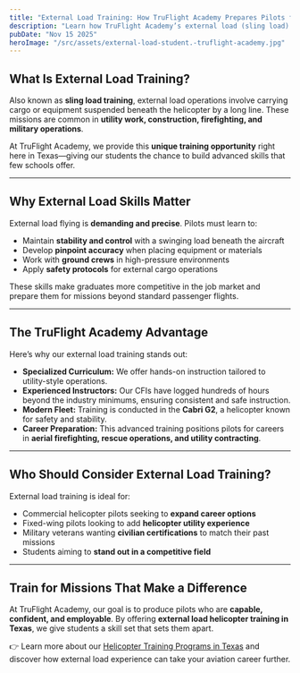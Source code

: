 ```yaml
---
title: "External Load Training: How TruFlight Academy Prepares Pilots for Real-World Missions"
description: "Learn how TruFlight Academy’s external load (sling load) helicopter training in Texas sets pilots apart with specialized skills for utility, firefighting, and rescue operations."
pubDate: "Nov 15 2025"
heroImage: "/src/assets/external-load-student.-truflight-academy.jpg"
---
```


## What Is External Load Training?

Also known as **sling load training**, external load operations involve carrying cargo or equipment suspended beneath the helicopter by a long line. These missions are common in **utility work, construction, firefighting, and military operations**.

At TruFlight Academy, we provide this **unique training opportunity** right here in Texas—giving our students the chance to build advanced skills that few schools offer.

---

## Why External Load Skills Matter

External load flying is **demanding and precise**. Pilots must learn to:

- Maintain **stability and control** with a swinging load beneath the aircraft
- Develop **pinpoint accuracy** when placing equipment or materials
- Work with **ground crews** in high-pressure environments
- Apply **safety protocols** for external cargo operations

These skills make graduates more competitive in the job market and prepare them for missions beyond standard passenger flights.

---

## The TruFlight Academy Advantage

Here’s why our external load training stands out:

- **Specialized Curriculum:** We offer hands-on instruction tailored to utility-style operations.
- **Experienced Instructors:** Our CFIs have logged hundreds of hours beyond the industry minimums, ensuring consistent and safe instruction.
- **Modern Fleet:** Training is conducted in the **Cabri G2**, a helicopter known for safety and stability.
- **Career Preparation:** This advanced training positions pilots for careers in **aerial firefighting, rescue operations, and utility contracting**.

---

## Who Should Consider External Load Training?

External load training is ideal for:

- Commercial helicopter pilots seeking to **expand career options**
- Fixed-wing pilots looking to add **helicopter utility experience**
- Military veterans wanting **civilian certifications** to match their past missions
- Students aiming to **stand out in a competitive field**

---

## Train for Missions That Make a Difference

At TruFlight Academy, our goal is to produce pilots who are **capable, confident, and employable**. By offering **external load helicopter training in Texas**, we give students a skill set that sets them apart.

👉 Learn more about our [Helicopter Training Programs in Texas](/your-complete-guide-to-helicopter-pilot-training-in-texas) and discover how external load experience can take your aviation career further.
